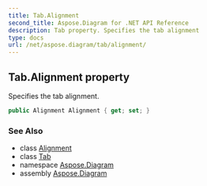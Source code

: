 ```yaml
---
title: Tab.Alignment
second_title: Aspose.Diagram for .NET API Reference
description: Tab property. Specifies the tab alignment
type: docs
url: /net/aspose.diagram/tab/alignment/
---
```

## Tab.Alignment property

Specifies the tab alignment.

```csharp
public Alignment Alignment { get; set; }
```

### See Also

* class [Alignment](../../alignment/)
* class [Tab](../)
* namespace [Aspose.Diagram](../../tab/)
* assembly [Aspose.Diagram](../../../)


